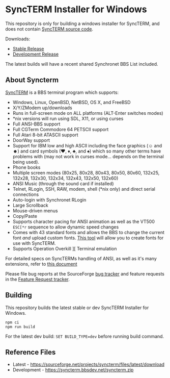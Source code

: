 # SyncTERM Installer for Windows

This repository is only for building a windows installer for SyncTERM, and does
not contain [SyncTERM source code](https://gitlab.synchro.net/main/sbbs/-/commits/master/src/syncterm).

Downloads:

- [Stable Release](https://github.com/bbs-io/syncterm-windows/releases/tag/stable)
- [Development Release](https://github.com/bbs-io/syncterm-windows/releases/tag/dev)

The latest builds will have a recent shared Synchronet BBS List included.

## About Syncterm

[SyncTERM](http://syncterm.net/) is a BBS terminal program which supports:
- Windows, Linux, OpenBSD, NetBSD, OS X, and FreeBSD
- X/Y/ZModem up/downloads
- Runs in full-screen mode on ALL platforms (ALT-Enter switches modes)
- *nix versions will run using SDL, X11, or using curses
- Full ANSI-BBS support
- Full CGTerm Commodore 64 PETSCII support
- Full Atari 8-bit ATASCII support
- DoorWay support
- Support for IBM low and high ASCII including the face graphics (☺ and ☻) and card symbols (♥, ♦, ♣, and ♠) which so many other terms have problems with (may not work in curses mode... depends on the terminal being used).
- Phone books
- Multiple screen modes (80x25, 80x28, 80x43, 80x50, 80x60, 132x25, 132x28, 132x30, 132x34, 132x43, 132x50, 132x60)
- ANSI Music (through the sound card if installed)
- Telnet, RLogin, SSH, RAW, modem, shell (*nix only) and direct serial connections
- Auto-login with Synchronet RLogin
- Large Scrollback
- Mouse-driven menus
- Copy/Paste
- Supports character pacing for ANSI animation as well as the VT500 `ESC[*r` sequence to allow dynamic speed changes
- Comes with 43 standard fonts and allows the BBS to change the current font *and* upload custom fonts. [This tool](http://syncterm.net/FED.ZIP) will allow you to create fonts for use with SyncTERM.
- Supports Operation Overkill ][ Terminal emulation

For detailed specs on SyncTERMs handling of ANSI, as well as it's many extensions, refer to [this document](https://gitlab.synchro.net/main/sbbs/-/raw/master/src/conio/cterm.txt)

Please file bug reports at the SourceForge [bug tracker](https://sourceforge.net/p/syncterm/tickets/) and feature requests in the [Feature Request tracker](https://sourceforge.net/p/syncterm/feature-requests/).

## Building

This repository builds the latest stable or dev SyncTERM Installer for Windows.

```
npm ci
npm run build
```

For the latest dev build: `SET BUILD_TYPE=dev` before running build command.

## Reference Files

- Latest - https://sourceforge.net/projects/syncterm/files/latest/download
- Development - https://syncterm.bbsdev.net/syncterm.zip
